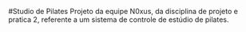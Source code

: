#Studio de Pilates
Projeto da equipe N0xus, da disciplina de projeto e pratica 2, referente a um sistema de controle de estúdio de pilates.
